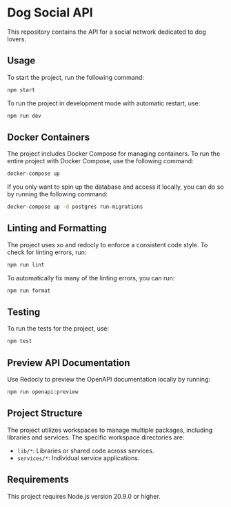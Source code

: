 # Dog Social API

This repository contains the API for a social network dedicated to dog lovers.

## Usage

To start the project, run the following command:

```bash
npm start
```

To run the project in development mode with automatic restart, use:

```bash
npm run dev
```

## Docker Containers

The project includes Docker Compose for managing containers. To run the entire project with Docker Compose, use the following command:

```bash
docker-compose up
```

If you only want to spin up the database and access it locally, you can do so by running the following command:

```bash
docker-compose up -d postgres run-migrations
```

## Linting and Formatting

The project uses xo and redocly to enforce a consistent code style. To check for linting errors, run:

```bash
npm run lint
```

To automatically fix many of the linting errors, you can run:

```bash
npm run format
```

## Testing

To run the tests for the project, use:

```bash
npm test
```

## Preview API Documentation

Use Redocly to preview the OpenAPI documentation locally by running:

```bash
npm run openapi:preview
```

## Project Structure

The project utilizes workspaces to manage multiple packages, including libraries and services. The specific workspace directories are:

- `lib/*`: Libraries or shared code across services.
- `services/*`: Individual service applications.

## Requirements

This project requires Node.js version 20.9.0 or higher.
